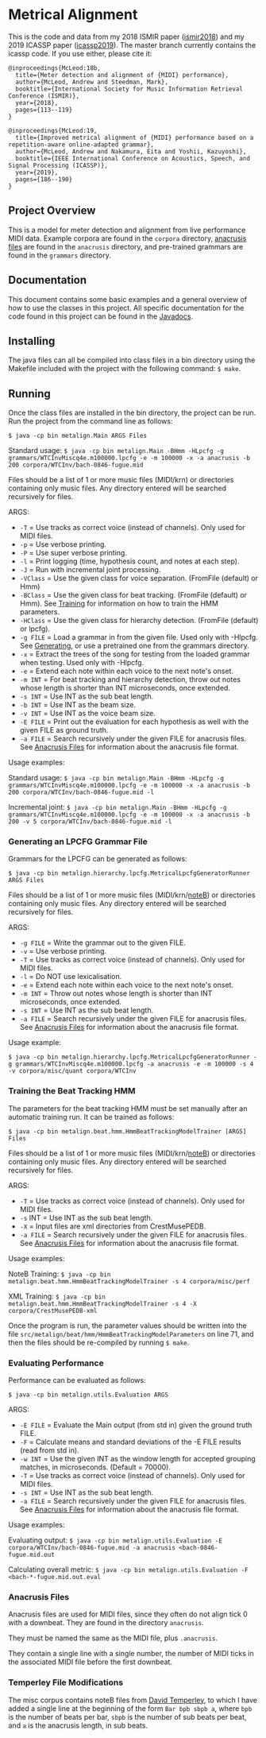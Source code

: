 # Metrical Alignment

This is the code and data from my 2018 ISMIR paper ([ismir2018](https://github.com/apmcleod/met-align/releases/tag/ismir2018)) and my 2019 ICASSP paper ([icassp2019](https://github.com/apmcleod/met-align/releases/tag/icassp2019)). The master branch currently contains the icassp code. If you use either, please cite it:

```
@inproceedings{McLeod:18b,
  title={Meter detection and alignment of {MIDI} performance},
  author={McLeod, Andrew and Steedman, Mark},
  booktitle={International Society for Music Information Retrieval Conference (ISMIR)},
  year={2018},
  pages={113--119}
}
```

```
@inproceedings{McLeod:19,
  title={Improved metrical alignment of {MIDI} performance based on a repetition-aware online-adapted grammar},
  author={McLeod, Andrew and Nakamura, Eita and Yoshii, Kazuyoshi},
  booktitle={IEEE International Conference on Acoustics, Speech, and Signal Processing (ICASSP)},
  year={2019},
  pages={186--190}
}
```

## Project Overview
This is a model for meter detection and alignment from live performance MIDI data. Example corpora are found in the `corpora` directory, [anacrusis files](#anacrusis-files) are found in the `anacrusis` directory, and pre-trained grammars are found in the `grammars` directory.

## Documentation
This document contains some basic examples and a general overview of how to use
the classes in this project. All specific documentation for the code found in this
project can be found in the [Javadocs](https://apmcleod.github.io/met-align/doc). 

## Installing
The java files can all be compiled into class files in a bin directory using the Makefile
included with the project with the following command: `$ make`.

## Running
Once the class files are installed in the bin directory, the project can be run.
Run the project from the command line as follows:

`$ java -cp bin metalign.Main ARGS Files` 

 Standard usage: `$ java -cp bin metalign.Main -BHmm -HLpcfg -g grammars/WTCInvMiscq4e.m100000.lpcfg -e -m 100000 -x -a anacrusis -b 200 corpora/WTCInv/bach-0846-fugue.mid`

Files should be a list of 1 or more music files (MIDI/krn) or directories containing only music
files. Any directory entered will be searched recursively for files.

ARGS:
 * `-T` = Use tracks as correct voice (instead of channels). Only used for MIDI files.
 * `-p` = Use verbose printing.
 * `-P` = Use super verbose printing.
 * `-l` = Print logging (time, hypothesis count, and notes at each step).
 * `-J` = Run with incremental joint processing.
 * `-VClass` = Use the given class for voice separation. (FromFile (default) or Hmm)
 * `-BClass` = Use the given class for beat tracking. (FromFile (default) or Hmm). See [Training](#training-the-beat-tracking-hmm) for information on how to train the HMM parameters.
 * `-HClass` = Use the given class for hierarchy detection. (FromFile (default) or lpcfg).
 * `-g FILE` = Load a grammar in from the given file. Used only with -Hlpcfg. See [Generating](#generating-an-lpcfg-grammar-file), or use a pretrained one from the grammars directory.
 * `-x` = Extract the trees of the song for testing from the loaded grammar when testing. Used only with -Hlpcfg.
 * `-e` = Extend each note within each voice to the next note's onset.
 * `-m INT` = For beat tracking and hierarchy detection, throw out notes whose length is shorter than INT microseconds, once extended.
 * `-s INT` = Use INT as the sub beat length.
 * `-b INT` = Use INT as the beam size.
 * `-v INT` = Use INT as the voice beam size.
 * `-E FILE` = Print out the evaluation for each hypothesis as well with the given FILE as ground truth.
 * `-a FILE` = Search recursively under the given FILE for anacrusis files. See [Anacrusis Files](#anacrusis-files) for information about the anacrusis file format.
 
 Usage examples:
 
 Standard usage: `$ java -cp bin metalign.Main -BHmm -HLpcfg -g grammars/WTCInvMiscq4e.m100000.lpcfg -e -m 100000 -x -a anacrusis -b 200 corpora/WTCInv/bach-0846-fugue.mid -l`
 
 Incremental joint: `$ java -cp bin metalign.Main -BHmm -HLpcfg -g grammars/WTCInvMiscq4e.m100000.lpcfg -e -m 100000 -x -a anacrusis -b 200 -v 5 corpora/WTCInv/bach-0846-fugue.mid -l`
 
 
### Generating an LPCFG Grammar File
Grammars for the LPCFG can be generated as follows:

`$ java -cp bin metalign.hierarchy.lpcfg.MetricalLpcfgGeneratorRunner ARGS Files`

Files should be a list of 1 or more music files (MIDI/krn/[noteB](#temperley-file-modifications)) or directories containing only music
files. Any directory entered will be searched recursively for files.

ARGS:
 * `-g FILE` = Write the grammar out to the given FILE.
 * `-v` = Use verbose printing.
 * `-T` = Use tracks as correct voice (instead of channels). Only used for MIDI files.
 * `-l` = Do NOT use lexicalisation.
 * `-e` = Extend each note within each voice to the next note's onset.
 * `-m INT` = Throw out notes whose length is shorter than INT microseconds, once extended.
 * `-s INT` = Use INT as the sub beat length.
 * `-a FILE` = Search recursively under the given FILE for anacrusis files. See [Anacrusis Files](#anacrusis-files) for information about the anacrusis file format.
 
 Usage example:
 
 `$ java -cp bin metalign.hierarchy.lpcfg.MetricalLpcfgGeneratorRunner -g grammars/WTCInvMiscq4e.m100000.lpcfg -a anacrusis -e -m 100000 -s 4 -v corpora/misc/quant corpora/WTCInv`


### Training the Beat Tracking HMM
The parameters for the beat tracking HMM must be set manually after an automatic training run. It can be trained as follows:  

`$ java -cp bin metalign.beat.hmm.HmmBeatTrackingModelTrainer [ARGS] Files`

Files should be a list of 1 or more music files (MIDI/krn/[noteB](#temperley-file-modifications)) or directories containing only music
files. Any directory entered will be searched recursively for files.  

ARGS:
 * `-T` = Use tracks as correct voice (instead of channels). Only used for MIDI files.
 * `-s` INT = Use INT as the sub beat length.
 * `-X` = Input files are xml directories from CrestMusePEDB.
 * `-a FILE` = Search recursively under the given FILE for anacrusis files. See [Anacrusis Files](#anacrusis-files) for information about the anacrusis file format.
 
Usage examples:  

NoteB Training: `$ java -cp bin metalign.beat.hmm.HmmBeatTrackingModelTrainer -s 4 corpora/misc/perf`  

XML Training: `$ java -cp bin metalign.beat.hmm.HmmBeatTrackingModelTrainer -s 4 -X corpora/CrestMusePEDB-xml`  

Once the program is run, the parameter values should be written into the file `src/metalign/beat/hmm/HmmBeatTrackingModelParameters` on line 71, and then the files should be re-compiled by running `$ make`.

### Evaluating Performance
Performance can be evaluated as follows:  

`$ java -cp bin metalign.utils.Evaluation ARGS`

ARGS:
 * `-E FILE` = Evaluate the Main output (from std in) given the ground truth FILE.
 * `-F` = Calculate means and standard deviations of the -E FILE results (read from std in).
 * `-w INT` = Use the given INT as the window length for accepted grouping matches, in microseconds. (Default = 70000).
 * `-T` = Use tracks as correct voice (instead of channels). Only used for MIDI files.
 * `-s INT` = Use INT as the sub beat length.
 * `-a FILE` = Search recursively under the given FILE for anacrusis files. See [Anacrusis Files](#anacrusis-files) for information about the anacrusis file format.
 
Usage examples:  

Evaluating output: `$ java -cp bin metalign.utils.Evaluation -E corpora/WTCInv/bach-0846-fugue.mid -a anacrusis <bach-0846-fugue.mid.out`  

Calculating overall metric: `$ java -cp bin metalign.utils.Evaluation -F <bach-*-fugue.mid.out.eval`

### Anacrusis Files
Anacrusis files are used for MIDI files, since they often do not align tick 0 with a downbeat. They are found in the directory `anacrusis`.  

They must be named the same as the MIDI file, plus `.anacrusis`.  

They contain a single line with a single number, the number of MIDI ticks in the associated MIDI file before the first downbeat.


### Temperley File Modifications
The misc corpus contains noteB files from [David Temperley](http://www.link.cs.cmu.edu/melisma/melisma2003/nbfiles/misc/), to which I have added a single line at the beginning of the form `Bar bpb sbpb a`, where `bpb` is the number of beats per bar, `sbpb` is the number of sub beats per beat, and `a` is the anacrusis length, in sub beats.
